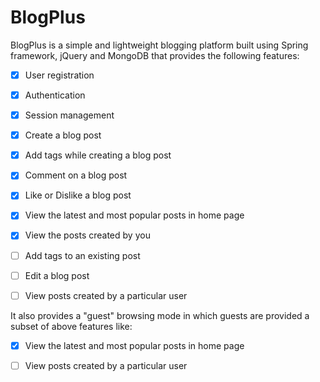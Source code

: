 # BlogPlus

BlogPlus is a simple and lightweight blogging platform built using Spring framework, jQuery and MongoDB that provides the following features:

- [X] User registration
- [X] Authentication
- [X] Session management
- [X] Create a blog post
- [X] Add tags while creating a blog post
- [X] Comment on a blog post
- [X] Like or Dislike a blog post
- [X] View the latest and most popular posts in home page
- [X] View the posts created by you
- [ ] Add tags to an existing post
- [ ] Edit a blog post
- [ ] View posts created by a particular user



It also provides a "guest" browsing mode in which guests are provided a subset of above features like:

- [X] View the latest and most popular posts in home page
- [ ] View posts created by a particular user


